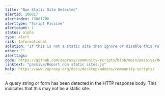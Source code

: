 ```yaml
---
title: "Non Static Site Detected"
alertid: 100017
alertindex: 10001700
alerttype: "Script Passive"
alertcount: 1
status: alpha
type: alert
risk: Informational
solution: "If this is not a static site then ignore or disable this rule. "
other: ""
alerttags: 
code: https://github.com/zaproxy/community-scripts/blob/main/passive/Report%20non%20static%20sites.js
linktext: "passive/Report non static sites.js"
help: https://www.zaproxy.org/docs/desktop/addons/community-scripts/
---
```

A query string or form has been detected in the HTTP response body. This indicates that this may not be a static site.

